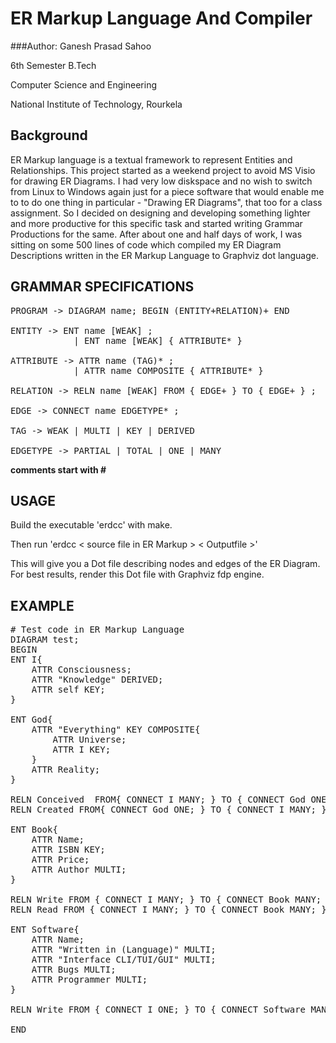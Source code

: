 ER Markup Language And Compiler
===============================

###Author: 
Ganesh Prasad Sahoo 

6th Semester B.Tech 

Computer Science and Engineering

National Institute of Technology, Rourkela


Background
----------

ER Markup language is a textual framework to represent Entities 
and Relationships. This project started as a weekend project to 
avoid MS Visio for drawing ER Diagrams. I had very low diskspace 
and no wish to switch from Linux to Windows again just for a piece 
software that would enable me to to do one thing in particular - 
"Drawing ER Diagrams", that too for a class assignment. So I decided 
on designing and developing something lighter and more productive
for this specific task and started writing Grammar Productions for the
same. After about one and half days of work, I was sitting on some 
500 lines of code which compiled my ER Diagram Descriptions written 
in the ER Markup Language to Graphviz dot language.

GRAMMAR SPECIFICATIONS
----------------------

<pre>PROGRAM -> DIAGRAM name; BEGIN (ENTITY+RELATION)+ END

ENTITY -> ENT name [WEAK] ;
			| ENT name [WEAK] { ATTRIBUTE* } 
			
ATTRIBUTE -> ATTR name (TAG)* ;
			| ATTR name COMPOSITE { ATTRIBUTE* }
			
RELATION -> RELN name [WEAK] FROM { EDGE+ } TO { EDGE+ } ;

EDGE -> CONNECT name EDGETYPE* ;

TAG -> WEAK | MULTI | KEY | DERIVED 

EDGETYPE -> PARTIAL | TOTAL | ONE | MANY </pre>


**comments start with #**

USAGE
-----

Build the executable 'erdcc' with make.

Then run 'erdcc < source file in ER Markup > < Outputfile >'

This will give you a Dot file describing nodes and edges of the ER Diagram.
For best results, render this Dot file with Graphviz fdp engine.


EXAMPLE
-------

<pre># Test code in ER Markup Language
DIAGRAM test;
BEGIN
ENT I{
	ATTR Consciousness;
	ATTR "Knowledge" DERIVED;
	ATTR self KEY;
}

ENT God{
	ATTR "Everything" KEY COMPOSITE{
		ATTR Universe;
		ATTR I KEY;
	}
	ATTR Reality;
}

RELN Conceived 	FROM{ CONNECT I MANY; }	TO { CONNECT God ONE; };
RELN Created FROM{ CONNECT God ONE; } TO { CONNECT I MANY; };

ENT Book{
	ATTR Name;
	ATTR ISBN KEY;
	ATTR Price;
	ATTR Author MULTI;
}

RELN Write FROM { CONNECT I MANY; } TO { CONNECT Book MANY; };
RELN Read FROM { CONNECT I MANY; } TO { CONNECT Book MANY; };

ENT Software{
	ATTR Name;
	ATTR "Written in (Language)" MULTI;
	ATTR "Interface CLI/TUI/GUI" MULTI;
	ATTR Bugs MULTI;
	ATTR Programmer MULTI;
}

RELN Write FROM { CONNECT I ONE; } TO { CONNECT Software MANY; };

END</pre>


